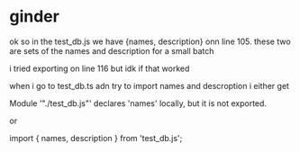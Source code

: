 # ginder

ok so in the test_db.js we have {names, description} onn line 105. these two are sets of the names and description for a small batch

i tried exporting on line 116 but idk if that worked

when i go to test_db.ts adn try to import names and descroption i either get

Module '"./test_db.js"' declares 'names' locally, but it is not exported.

or

import { names, description } from 'test_db.js';





